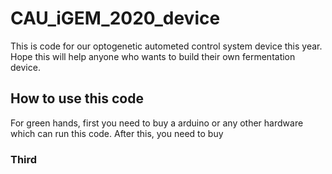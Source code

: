 # CAU_iGEM_2020_device
This is code for our optogenetic autometed control system device this year. Hope this will help anyone who wants to build their own fermentation device.
## How to use this code
For green hands, first you need to buy a arduino or any other hardware which can run this code. After this, you need to buy
### Third


